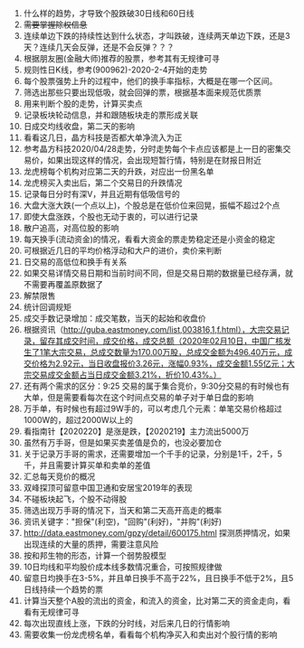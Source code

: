 1. 什么样的趋势，才导致个股跌破30日线和60日线
2. ~~需要掌握除权信息~~
3. 连续单边下跌的持续性达到什么状态，才叫跌破，连续两天单边下跌，还是3天？连续几天会反弹，还是不会反弹？？？
4. 根据朋友圈(金融大师)推荐的股票，参考其有无规律可寻
5. 规则性日K线，参考(900962)-2020-2-4开始的走势
6. 每个股票强势上升的过程中，他们的换手率指标，大概是在哪一个区间。
7. 筛选出那些只要出现低吸，就会回弹的票，根据基本面来规范优质票
8. 用来判断个股的走势，计算买卖点
9. 记录板块轮动信息，并和跟随板块走的票形成关联
10. 日成交均线收盘，第二天的影响
11. 看看这几日，晶方科技是否都大单净流入为正
12. 参考晶方科技2020/04/28走势，分时走势每个卡点应该都是上一日的密集交易价，如果出现这样的情况，会出现短暂行情，特别是在财报日附近
13. 龙虎榜每个机构对应第二天的升跌，对应出一份黑名单
14. 龙虎榜买入卖出后，第二个交易日的升跌情况
15. 记录每日分时有深V，并且近期有低吸信号的
16. 大盘大涨大跌(一个点以上)，个股总是在低价位来回晃，振幅不超过2个点
17. 即使大盘涨跌，个股也无动于衷的，可以进行记录
18. 散户追高，对高位股的影响
19. 每天换手(流动资金)的情况，看看大资金的票走势稳定还是小资金的稳定
20. 可根据近几日的平均价格浮动和大户的进价，卖价来判断
21. 日交易的高低位和换手有关系
22. 如果交易详情交易日期和当前时间不同，但是交易日期的数据量已经存满，就不需要再覆盖原数据了
23. 解禁限售
24. 统计回调规矩
25. 成交手数记录增加：成交笔数，当天的起始和收盘价
26. 根据资讯（http://guba.eastmoney.com/list,003816,1,f.html），大宗交易记录，留存其成交时间，成交价格，成交总额（2020年02月10日，中国广核发生了1笔大宗交易，总成交数量为170.00万股，总成交金额为496.40万元，成交价格为2.92元，当日收盘报价3.26元，涨幅0.93%，成交金额1.55亿元；大宗交易成交金额占当日成交金额3.21%，折价10.43%。）
27. 还有两个需求的区分：9:25 交易的属于集合竞价，9:30分交易的有时候也有大单，但是需要看每次在这个时间点交易的单子对于单日盘的影响
28. 万手单，有时候也有超过9W手的，可以考虑几个元素：单笔交易价格超过1000W的，超过2000W以上的
29. 看指南针【2020220】是涨是跌，【2020219】主力流出5000万
20. 虽然有万手哥，但是如果买卖差值是负的，也没必要加仓
21. 关于记录万手哥的需求，还需要增加一个千手的记录，分别是1千，2千，5千，并且需要计算买单和卖单的差值
22. 汇总每天竞价的概况
23. 双峰探顶可留意中国卫通和安居宝2019年的表现
24. 不碰板块起飞，个股不动得股
25. 筛选出现万手哥的情况下，当天和第二天高开高走的概率
26. 资讯关键字："担保"(利空)，"回购"(利好)，"并购"(利好)
27. http://data.eastmoney.com/gpzy/detail/600175.html 探测质押情况，如果出现连续的大量的质押，需要注意风险
28. 按和邦生物的形态，计算一个弱势股模型
29. 10日均线和平均股价成本线多数情况重合，可按照规律做
30. 留意日均换手在3-5%，并且单日换手不高于22%，且日换手不低于2%，且5日线持续一个趋势的票
31. 计算当天整个A股的流出的资金，和流入的资金，比对第二天的资金走向，看看有无规律可寻
32. 每次出现直线上涨，下跌的分时线，对后来几日的行情影响
33. 需要收集一份龙虎榜名单，看看每个机构净买入和卖出对个股行情的影响
